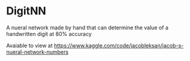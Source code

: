 # DigitNN
A nueral network made by hand that can determine the value of a handwritten digit at 80% accuracy

Avaiable to view at https://www.kaggle.com/code/jacobleksan/jacob-s-nueral-network-numbers
